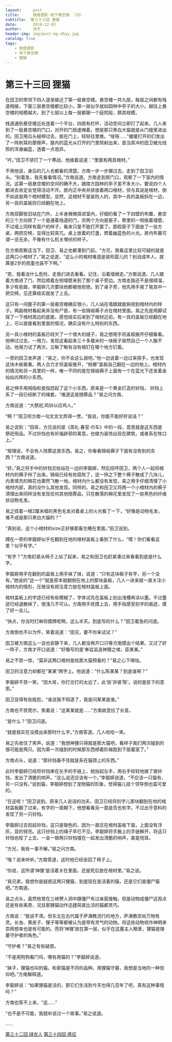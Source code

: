 ```yaml
---
layout:     post
title:      敦煌遗影·地下悬空楼 （33）
subtitle:  第三十三回 狸猫
date:       2018-12-03
author:     沐杰
header-img: img/post-bg-dhyy.jpg
catalog: true
tags:
    - 敦煌遗影
    - 地下悬空楼
    - 狸猫
---
```

# 第三十三回 狸猫

在田卫的带领下四人逐渐接近了第一层悬空楼。悬空楼一共九层，每层之间都有栈道相接，下面三层悬空楼都比较小，第一层似乎就如园林中亭子的大小。越往上悬空楼的规模越大，到了七层以上每一层都跟一个庭院般，颇具规模。

栈道通到悬空楼近处连着一个平台，四周有栏杆，活动空间立即打了起来。几人来到了一层悬空楼的门口，对开的门扇虚掩着，想是那只黑白大猫就是从门缝里进出的。田卫用瓜头槌伸过去，抵在门上，轻轻往里推。“吱呀……”缓缓打开的们发出了一阵刺耳的摩擦声，屋内的蓝光从打开的门里照射出来，首当其冲的田卫被光线照的浑身幽蓝，透着一点诡异。

“吁。”田卫不禁打了一个寒战，他接着说道：“里面有两具棺材。”

不用他说，身后的几人也都看的清楚。方南一步一步挪过去，走到了田卫前头。“别着急，我先看看情况。”方南说道。方南走到房门口，观察了一下室内的情况。这第一层悬空楼的空间的确不大，跟南方园林的亭子差不多大小，要说四个人都进去肯定会觉得活动不开。房内正中央并排放着两口棺材，但与其说是棺材，倒不如说是两个棺材模型。显然，这棺材不是装殓人的，其中一具的盖板斜在一边，另一具的盖板则已经翻在地上。

方南双脚依旧站在门外，上半身微微探进室内，仔细的看了一下四壁的布置，悬空的三个方向除了一个是通着栈道的门，另两个方向是窗子，靠里的一侧挨着墙壁，不过墙上同样有窗户的样子，看来只是不能打开罢了。那假窗子下面放了一张方桌，两把交椅，显得比较突兀。桌上放着的灯盏，燃着幽蓝色的火光。房内布置可谓一览无余，不像有什么机关埋伏的样子。

在方南观察这当下，田卫、易之也都凑到门前。“方兄，我看这里比较可疑的就是这两口小棺材了。”易之说道，“这么小的棺材难道是装殓婴儿的？别说成年人，就算是2岁的孩童也装不下啊。”

“恩，我看没什么危险，走我们进去看看。记住，沿着墙根走。”方南说道。几人跟着方南进了门，然后顺着左侧墙壁来到了那个桌子旁边。方南走路还不是很顺溜，多少有些跛，李靓婷几次要扶他都被他拒绝。到了桌子旁，他先用手晃了晃其中一把交椅，见还算结实就坐了上去。

这只有一间屋子的第一层悬空楼确实很小，几人站在墙跟就能俯视到棺材内的样子。两副棺材看起来并没有尸首，有一些锦缎褥子点在棺材里面。易之先是用脚试探了一下棺材周边的底面，感觉结实后来到了棺材近前。有一具的盖板已经翻在地上，可以直接看到里面的情况，确实没有什么特别的东西。

另一具小棺材的盖板已经欠了一个很大的缝子，易之想用手将盖板搬开仔细看看。他伸过过去，一用力，发现这看起来三十多厘米的一块板子居然自己一个人搬不动。他用力试了两次，又瞅了瞅有没有棺钉在哪个地方钉着。

一旁的田卫发声道：“易之，你不会这么弱吧。”他一边说着一边过来搭手，也发现这块木板极重。两人合力才将盖板推开，“桄榔”盖板自己翻在一边的地上。棺材内的情况和另一具里的一样，唯一不同的是在锦缎褥子上面有一个在蓝光下还发着金灿灿光辉的小东西。

易之伸手用拇指和食指捻起了这个小东西，原来是一个黄金打造的铃铛， 铃铛上系了一段已经断了的绳套。“难道这是随葬品？”易之问方南。

方南说道：“大祭祀,鸣铃以应鸡人。”

“啊？”田卫呗方南一句文言文弄得一愣，“我说，你能不能好好说话？”

易之说到：“田哥，方兄说的是《周礼·春官·巾车》中的一段，意思就是这东西是祭祀用品。不过铃铛也有祈福辟邪的寓意，也做为装饰出现在建筑，或者系在牲口上。”

“按理说，不会有人陪葬这类东西。易之，你看看锦缎褥子下面有没有别的东西？”方南说道。

“好。”易之将手中的铃铛交给站在一边的李靓婷，然后招呼田卫，两个人一起将棺材内的褥子拎了出来。锦缎已经有些腐败了，这一拎之下整个褥子散成了几块儿，内里填充的棉花也骤然飞散一地。棺材内什么都没有发现，易之用手仔细清理了小棺材内部，真的没什么其他发现。同样的，易之和田卫又将两一个小棺材内的褥子清理出来同样没有发现任何其他陪葬品，只在散落的棉花里发现了一些黑色的纤维状动物毛发。

易之捏着一根2厘米唱的黑色毛发对着桌上的火光看了一下，“好像是动物毛发，难不成是那只黑白大猫的？”

“真别说，这个小棺材的size正好够那畜生睡在里面。”田卫说到。

蹲在一旁的李靓婷似乎在翻到在地的棺材盖板上看到了什么，“喂！你们看看这里？似乎有字。”

“有字？”方南赶紧从椅子上站了起来，易之和田卫也赶紧凑过来看看到底是什么字。

李靓婷用手在翻到的盖板上用手抹了抹，说道：“只有这块板子有字，另一个没有。”她说的“这一个”就是原本就翻倒在地上的那块盖板，几人一进来就一直关注小棺材内的情形，压根没有把注意力放在棺材盖板上面。

棺材盖板上的字迹已经有些模糊了，字体试先在盖板上刻出浅槽再涂以墨。不过墨迹已经退散掉了，很浅几不可认。方南用手抚摸上去，用手指感受刻字的痕迹，摸了好一会儿。

“快点，你当时打麻将摸牌呢啊，这么半天。到底写的什么？”田卫着急的问道。

方南倒也不以为忤，笑着说道：“田兄，要不你来试试？”

田卫被方南这么一说也安静下来，几人都没再开口只等方南摸出个结果。又过了好一阵子，方南才开口说道：“好像写的是‘奉旨监造神狸之棺，臣某某。”

易之不禁一惊，“莫非这两口棺材是给那大猫预备的？”易之心下嘀咕。

田卫的注意力却都在“某某”两字上。他说道：“什么陈某某？到底谁啊？”

李靓婷不禁一笑，“田大哥，你打岔打的太远了，此‘臣’非彼‘陈’。说的是臣下的意思。”

田卫显得有些尴尬，“谁说我不知道了，我是问某某是谁。”

方南也不禁莞尔，笑着说：“这某某就是……”方南故意拉了长音。

“是什么？”田卫问道。

“就是我实在没摸出来那时什么字。”方南答道。几人哈哈一笑。

易之先收住了笑声，说道：“我想神狸只得就是那大猫吧，看样子我们两次碰到的很可能是两只。因为第一次碰到的时候那东西顺着阶梯跑到下层墓室了。”

方南点头，说道：“那铃铛备不住就是系在猫颈上的东西。”

此时李靓婷已经将铃铛串在左手的手链上，她抬起左手，用右手轻轻地拨了拨铃铛，发出了清脆的响声。“这么说还应该有一个。”李靓婷说道，“不应该一只猫有，另一只没有。”说到猫，李靓婷想到了宠物猫的形象，觉得猫儿挂个领导倒也蛮可爱的。

“在这呢！”田卫说到。原来几人说话的功夫，田卫已经将刻字儿那块翻到在地的棺材盖板翻了过来，有字的一面朝下，他想看看另一面是否也有字。不过出乎意料的发现了另一只铃铛。

李靓婷过去拾起铃铛，这只是银色的，因为一直压在棺材盖板下面，上面没有浮灰，显的锃亮。这只铃铛上的绳子早已不见，李靓婷将手腕上的手链解开，将这只铃铛也栓了上去，一金一银两只铃铛撞在一起发出清脆的响声，甚是悦耳。

“方兄，我有一事不解。”易之问方南。

“哦？说来听听。”方南答道，这时他已经坐回了椅子上。

“你说，这所谓’神狸‘是活着关在里面，还是死后放在棺材里。”易之说。

“易兄弟，我想你是疑惑这两只狸猫，到底现在是活着的猫，还是它们是僵尸猫吧。”方南道。

易之点头，虽然他曾在三峡僰人洞中跟僵尸有过亲密接触，但是动物成僵尸这观点还是有些离奇，况且那狸猫动作迅捷简直比活的猫都灵巧。

方南说：“我说不清。但东北在古代属于萨满教流行的地方，萨满教崇尚万物有灵。长虫、黄皮子、狸子等等都被认为是带有灵气的动物。将这些动物视作神明来崇拜想来也是有可能的。而将’神狸‘放在第一层，似乎在这墓主人眼里，狸猫是陵墓守护者的角色。”

“守护者？”易之有些疑惑。

“不是用狗狗看门吗，哪有用猫的？”李靓婷说道。

“妹子，狸猫也叫豹猫，和家猫是不同的品种。用狸猫守墓，我想是当地的一种信仰吧。”方南解释道。

李靓婷说：“如果狸猫是活的，那它们生活到今天也得几百年了吧，真有这种事情吗？”

方南也答不上来，“这……”

“也不是不可能，我就听说过一个故事。”易之说道。

……

[第三十二回 绿衣人](http://www.jianshu.com/p/459333c73ee3)
[第三十四回 感应](http://www.jianshu.com/p/7787171b1785)
